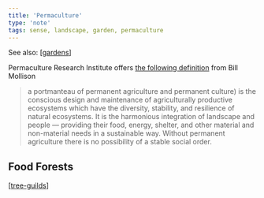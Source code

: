 ```yaml
---
title: 'Permaculture'
type: 'note'
tags: sense, landscape, garden, permaculture
---
```


See also: [[gardens]]

Permaculture Research Institute offers [the following definition](https://www.permaculturenews.org/what-is-permaculture/) from Bill Mollison

> a portmanteau of permanent agriculture and permanent culture) is the conscious design and maintenance of agriculturally productive ecosystems which have the diversity, stability, and resilience of natural ecosystems. It is the harmonious integration of landscape and people — providing their food, energy, shelter, and other material and non-material needs in a sustainable way. Without permanent agriculture there is no possibility of a stable social order.

## Food Forests 

[[tree-guilds]]

[//begin]: # "Autogenerated link references for markdown compatibility"
[gardens]: gardens "Gardens"
[tree-guilds]: tree-guilds "Tree guilds"
[//end]: # "Autogenerated link references"